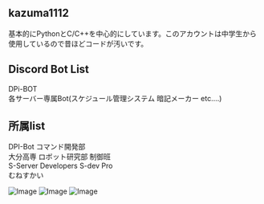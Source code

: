 ## kazuma1112
基本的にPythonとC/C++を中心的にしています。このアカウントは中学生から使用しているので昔ほどコードが汚いです。

## Discord Bot List  
DPi-BOT  
各サーバー専属Bot(スケジュール管理システム 暗記メーカー etc....)

## 所属list
DPI-Bot コマンド開発部  
大分高専 ロボット研究部 制御班  
S-Server Developers S-dev Pro  
むねすかい

![Image](https://github-readme-stats.vercel.app/api?username=kazuma11121125&count_private=true)
![Image](https://github-readme-stats.vercel.app/api/top-langs/?username=kazuma11121125&layout=compact)
![Image](https://github-readme-stats.vercel.app/api/wakatime?username=kazuma11121125)
